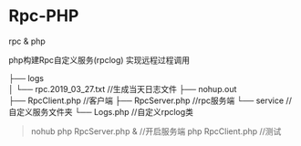 # Rpc-PHP
rpc &amp; php

php构建Rpc自定义服务(rpclog)
实现远程过程调用

├── logs                          
│   └── rpc.2019_03_27.txt        //生成当天日志文件
├── nohup.out                     
├── RpcClient.php                 //客户端
├── RpcServer.php                 //rpc服务端
└── service                       //自定义服务文件夹
    └── Logs.php                  //自定义rpclog类


> nohub php RpcServer.php &     //开启服务端
> php RpcClient.php             //测试
